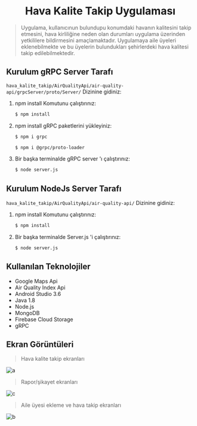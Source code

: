 <h1 align="center">Hava Kalite Takip Uygulaması</h1>


> Uygulama, kullanıcınun bulundupu konumdaki havanın kalitesini takip etmesini, hava kirliliğine neden olan durumları uygulama üzerinden yetkililere bildirmesini amaçlamaktadır. Uygulamaya aile üyeleri eklenebilmekte ve bu üyelerin bulundukları şehirlerdeki hava kalitesi takip edilebilmektedir.

## Kurulum gRPC Server Tarafı

 `hava_kalite_takip/AirQualityApi/air-quality-api/grpcServer/proto/Server/` Dizinine gidiniz:

 1. npm install Komutunu çalıştırınız:

    ```sh
    $ npm install
    ```
 2. npm install gRPC paketlerini yükleyiniz:

    ```sh
    $ npm i grpc    

    $ npm i @grpc/proto-loader
    ```

 2. Bir başka terminalde gRPC server 'ı çalıştırınız:

    ```sh
    $ node server.js
    ```
## Kurulum NodeJs Server Tarafı

`hava_kalite_takip/AirQualityApi/air-quality-api/` Dizinine gidiniz:

 1. npm install Komutunu çalıştırınız:

    ```sh
    $ npm install
    ```
 2. Bir başka terminalde Server.js 'i çalıştırınız:

    ```sh
    $ node server.js
    ```



## Kullanılan Teknolojiler

* Google Maps Api
* Air Quality Index Api
* Android Studio 3.6
* Java 1.8
* Node.js 
* MongoDB 
* Firebase Cloud Storage
* gRPC

## Ekran Görüntüleri

> Hava kalite takip ekranları

![a](https://user-images.githubusercontent.com/48556212/85957313-0007d380-b995-11ea-97da-95ca32ca4e38.png)

> Rapor/şikayet ekranları

![c](https://user-images.githubusercontent.com/48556212/85957316-039b5a80-b995-11ea-9667-7da1cff74725.png)

> Aile üyesi ekleme ve hava takip ekranları

![b](https://user-images.githubusercontent.com/48556212/85957315-026a2d80-b995-11ea-9c7a-ecc74c617d93.jpg)


